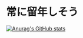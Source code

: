 # 常に留年しそう
[![Anurag's GitHub stats](https://github-readme-stats.vercel.app/api?username=settyan)](https://github.com/anuraghazra/github-readme-stats)
